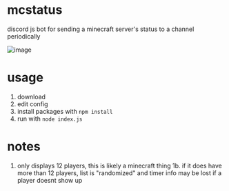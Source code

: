 # mcstatus
discord js bot for sending a minecraft server's status to a channel periodically

![image](https://user-images.githubusercontent.com/66480163/132859970-96e64f95-18b4-4c11-9246-aa8660f11e5a.png)

# usage
1. download
2. edit config
3. install packages with `npm install`
4. run with `node index.js`

# notes
1.  only displays 12 players, this is likely a minecraft thing
1b. if it does have more than 12 players, list is "randomized" and timer info may be lost if a player doesnt show up
